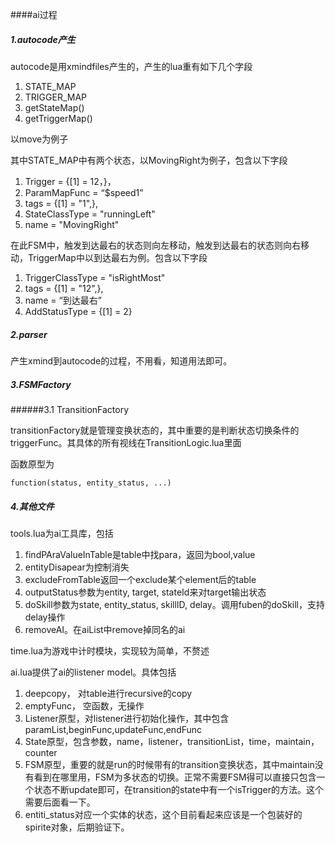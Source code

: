 ####ai过程

##### 1.autocode产生

autocode是用xmindfiles产生的，产生的lua重有如下几个字段

1. STATE_MAP
2. TRIGGER_MAP
3. getStateMap()
4. getTriggerMap()

以move为例子

其中STATE_MAP中有两个状态，以MovingRight为例子，包含以下字段

1. Trigger = {[1] = 12，}，
2. ParamMapFunc = “$speed1”
3. tags = {[1] = "1",},
4. StateClassType = "runningLeft"
5. name = "MovingRight"

在此FSM中，触发到达最右的状态则向左移动，触发到达最右的状态则向右移动，TriggerMap中以到达最右为例。包含以下字段

1. TriggerClassType = "isRightMost"
2. tags = {[1] = "12",},
3. name = “到达最右”
4. AddStatusType = {[1] = 2}

##### 2.parser 

产生xmind到autocode的过程，不用看，知道用法即可。

##### 3.FSMFactory

######3.1 TransitionFactory

transitionFactory就是管理变换状态的，其中重要的是判断状态切换条件的triggerFunc。其具体的所有视线在TransitionLogic.lua里面

函数原型为

	function(status, entity_status, ...)

##### 4.其他文件

tools.lua为ai工具库，包括

1. findPAraValueInTable是table中找para，返回为bool,value
2. entityDisapear为控制消失
3. excludeFromTable返回一个exclude某个element后的table
4. outputStatus参数为entity, target, stateId来对target输出状态
5. doSkill参数为state, entity_status, skillID, delay。调用fuben的doSkill，支持delay操作
6. removeAI。在aiList中remove掉同名的ai

time.lua为游戏中计时模块，实现较为简单，不赘述

ai.lua提供了ai的listener model。具体包括

1. deepcopy， 对table进行recursive的copy
2. emptyFunc， 空函数，无操作
3. Listener原型，对listener进行初始化操作，其中包含paramList,beginFunc,updateFunc,endFunc
4. State原型，包含参数，name，listener，transitionList，time，maintain，counter
5. FSM原型，重要的就是run的时候带有的transition变换状态，其中maintain没有看到在哪里用，FSM为多状态的切换。正常不需要FSM得可以直接只包含一个状态不断update即可，在transition的state中有一个isTrigger的方法。这个需要后面看一下。
6. entiti_status对应一个实体的状态，这个目前看起来应该是一个包装好的spirite对象，后期验证下。
